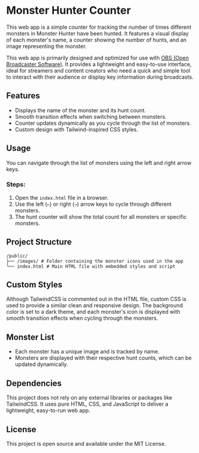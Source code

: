 # Monster Hunter Counter

This web app is a simple counter for tracking the number of times different monsters in Monster Hunter have been hunted. It features a visual display of each monster's name, a counter showing the number of hunts, and an image representing the monster.

This web app is primarily designed and optimized for use with [OBS (Open Broadcaster Software)](https://obsproject.com/). It provides a lightweight and easy-to-use interface, ideal for streamers and content creators who need a quick and simple tool to interact with their audience or display key information during broadcasts.

## Features

- Displays the name of the monster and its hunt count.
- Smooth transition effects when switching between monsters.
- Counter updates dynamically as you cycle through the list of monsters.
- Custom design with Tailwind-inspired CSS styles.

## Usage

You can navigate through the list of monsters using the left and right arrow keys.

### Steps:

1. Open the `index.html` file in a browser.
2. Use the left (`←`) or right (`→`) arrow keys to cycle through different monsters.
3. The hunt counter will show the total count for all monsters or specific monsters.

## Project Structure

```
/public/
├── /images/ # Folder containing the monster icons used in the app
└── index.html # Main HTML file with embedded styles and script
```

## Custom Styles

Although TailwindCSS is commented out in the HTML file, custom CSS is used to provide a similar clean and responsive design. The background color is set to a dark theme, and each monster's icon is displayed with smooth transition effects when cycling through the monsters.

## Monster List

- Each monster has a unique image and is tracked by name.
- Monsters are displayed with their respective hunt counts, which can be updated dynamically.

## Dependencies

This project does not rely on any external libraries or packages like TailwindCSS. It uses pure HTML, CSS, and JavaScript to deliver a lightweight, easy-to-run web app.

## License

This project is open source and available under the MIT License.
